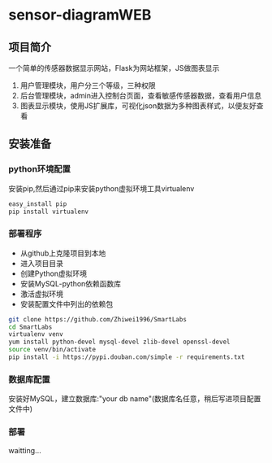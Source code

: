 # sensor-diagramWEB

## 项目简介
一个简单的传感器数据显示网站，Flask为网站框架，JS做图表显示

1. 用户管理模块，用户分三个等级，三种权限
2. 后台管理模块，admin进入控制台页面，查看敏感传感器数据，查看用户信息
3. 图表显示模块，使用JS扩展库，可视化json数据为多种图表样式，以便友好查看

## 安装准备

### python环境配置
安装pip,然后通过pip来安装python虚拟环境工具virtualenv
```bash
easy_install pip
pip install virtualenv
```

### 部署程序
- 从github上克隆项目到本地
- 进入项目目录
- 创建Python虚拟环境
- 安装MySQL-python依赖函数库
- 激活虚拟环境
- 安装配置文件中列出的依赖包
```bash
git clone https://github.com/Zhiwei1996/SmartLabs
cd SmartLabs
virtualenv venv
yum install python-devel mysql-devel zlib-devel openssl-devel
source venv/bin/activate
pip install -i https://pypi.douban.com/simple -r requirements.txt
```

### 数据库配置
安装好MySQL，建立数据库:"your db name"(数据库名任意，稍后写进项目配置文件中)

### 部署
waitting...


